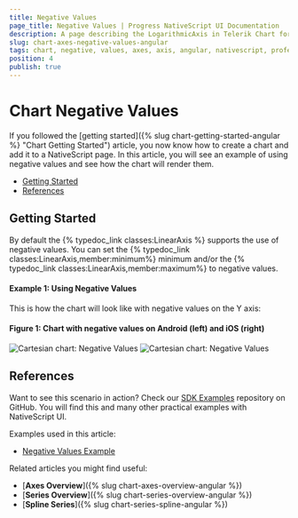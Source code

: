 ```yaml
---
title: Negative Values
page_title: Negative Values | Progress NativeScript UI Documentation
description: A page describing the LogarithmicAxis in Telerik Chart for NativeScript. This article explains the usage of negative values in an axis.
slug: chart-axes-negative-values-angular
tags: chart, negative, values, axes, axis, angular, nativescript, professional, ui
position: 4
publish: true
---
```


# Chart Negative Values

If you followed the [getting started]({% slug chart-getting-started-angular %} "Chart Getting Started") article, you now know how to create a chart and add it to a NativeScript page. In this article, you will see an example of using negative values and see how the chart will render them.

* [Getting Started](#getting-started)
* [References](#references)

## Getting Started

By default the {% typedoc_link classes:LinearAxis %} supports the use of negative values. You can set the {% typedoc_link classes:LinearAxis,member:minimum%} minimum and/or the {% typedoc_link classes:LinearAxis,member:maximum%} to negative values.


#### Example 1: Using Negative Values

<snippet id='chart-angular-axes-negative-values'/>

This is how the chart will look like with negative values on the Y axis:

#### Figure 1: Chart with negative values on Android (left) and iOS (right)

![Cartesian chart: Negative Values](../../../img/ns_ui//negative_values_android.png "Negative values in Android.") ![Cartesian chart: Negative Values](../../../img/ns_ui//negative_values_ios.png "Negative values in iOS.")

## References

Want to see this scenario in action?
Check our [SDK Examples](https://github.com/NativeScript/nativescript-ui-samples-angular) repository on GitHub. You will find this and many other practical examples with NativeScript UI.

Examples used in this article:

* [Negative Values Example](https://github.com/NativeScript/nativescript-ui-samples-angular/tree/master/chart/app/examples/axes/negative-values)

Related articles you might find useful:

* [**Axes Overview**]({% slug chart-axes-overview-angular %})
* [**Series Overview**]({% slug chart-series-overview-angular %})
* [**Spline Series**]({% slug chart-series-spline-angular %})
